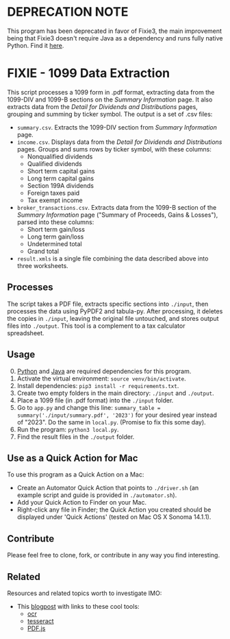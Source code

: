# DEPRECATION NOTE
This program has been deprecated in favor of Fixie3, the main improvement being that Fixie3 doesn't require Java as a dependency and runs fully native Python. Find it [here](https://github.com/gmzi/fixie3). 

# FIXIE - 1099 Data Extraction

This script processes a 1099 form in .pdf format, extracting data from the 1099-DIV and 1099-B sections on the _Summary Information_ page. It also extracts data from the _Detail for Dividends and Distributions_ pages, grouping and summing by ticker symbol. The output is a set of .csv files:
- `summary.csv`. Extracts the 1099-DIV section from _Summary Information_ page. 
- `income.csv`. Displays data from the _Detail for Dividends and Distributions_ pages. Groups and sums rows by ticker symbol, with these columns:
    - Nonqualified dividends
    - Qualified dividends
    - Short term capital gains
    - Long term capital gains
    - Section 199A dividends
    - Foreign taxes paid
    - Tax exempt income
- `broker_transactions.csv`. Extracts data from the 1099-B section of the _Summary Information_ page ("Summary of Proceeds, Gains & Losses"), parsed into these columns:
    - Short term gain/loss
    - Long term gain/loss
    - Undetermined total
    - Grand total
- `result.xmls` is a single file combining the data described above into three worksheets.

## Processes
The script takes a PDF file, extracts specific sections into `./input`, then processes the data using PyPDF2 and tabula-py. After processing, it deletes the copies in `./input`, leaving the original file untouched, and stores output files into `./output`. This tool is a complement to a tax calculator spreadsheet. 

## Usage
0. [Python](https://www.python.org/downloads/) and [Java](https://www.java.com/en/download/help/download_options.html) are required dependencies for this program.
1. Activate the virtual environment: `source venv/bin/activate`.
2. Install dependencies: `pip3 install -r requirements.txt`. 
3. Create two empty folders in the main directory: `./input` and `./output`.
4. Place a 1099 file (in .pdf format) into the `./input` folder.
5. Go to `app.py` and change this line: `summary_table = summary('./input/summary.pdf', '2023')` for your desired year instead of "2023". Do the same in `local.py`. (Promise to fix this some day). 
5. Run the program: `python3 local.py`.
6. Find the result files in the `./output` folder.

## Use as a Quick Action for Mac

To use this program as a Quick Action on a Mac:
- Create an Automator Quick Action that points to `./driver.sh` (an example script and guide is provided in `./automator.sh`).
- Add your Quick Action to Finder on your Mac. 
- Right-click any file in Finder; the Quick Action you created should be displayed under 'Quick Actions' (tested on Mac OS X Sonoma 14.1.1).

## Contribute
Please feel free to clone, fork, or contribute in any way you find interesting.

## Related

Resources and related topics worth to investigate IMO:
- This [blogpost](https://simonwillison.net/2024/Mar/30/ocr-pdfs-images/?utm_source=tldrwebdev) with links to these cool tools: 
    - [ocr](https://tools.simonwillison.net/ocr)
    - [tesseract](https://github.com/tesseract-ocr/tesseract)
    - [PDF.js](https://mozilla.github.io/pdf.js/)
